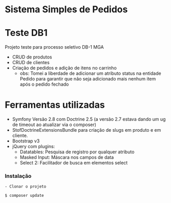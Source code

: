 Sistema Simples de Pedidos
======

# Teste DB1

Projeto teste para processo seletivo DB-1 MGA
  - CRUD de produtos
  - CRUD de clientes
  - Criação de pedidos e adição de itens no carrinho
    - obs: Tomei a liberdade de adicionar um atributo status na entidade Pedido para garantir que não 
    seja adicionado mais nenhum item após o pedido fechado

# Ferramentas utilizadas

  - Symfony Versão 2.8 com Doctrine 2.5 (a versão 2.7 estava dando um ug de timeout ao atualizar via o composer)
  - StofDoctrineExtensionsBundle para criação de slugs em produto e em cliente.
  - Bootstrap v3
  - jQuery com plugins:
    - Datatables: Pesquisa de registro por qualquer atributo
    - Masked Input: Máscara nos campos de data
    - Select 2: Facilitador de busca em elementos select
  



### Instalação

    - Clonar o projeto
```sh
$ composer update
```
